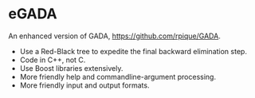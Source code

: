 # eGADA
An enhanced version of GADA, https://github.com/rpique/GADA.

- Use a Red-Black tree to expedite the final backward elimination step.
- Code in C++, not C.
- Use Boost libraries extensively.
- More friendly help and commandline-argument processing.
- More friendly input and output formats.
